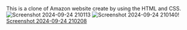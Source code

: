 This is a clone of Amazon website create by using the HTML and CSS.
![Screenshot 2024-09-24 210113](https://github.com/user-attachments/assets/4b146d6e-ee07-411f-abf9-21ee8e5341c4)
![Screenshot 2024-09-24 210140](https://github.com/user-attachments/assets/5e68f5e3-8b63-4109-a1ea-08b1f52091c6)!
[Screenshot 2024-09-24 210208](https://github.com/user-attachments/assets/0b1648b8-9069-4135-bf8f-87c131b335bf)

